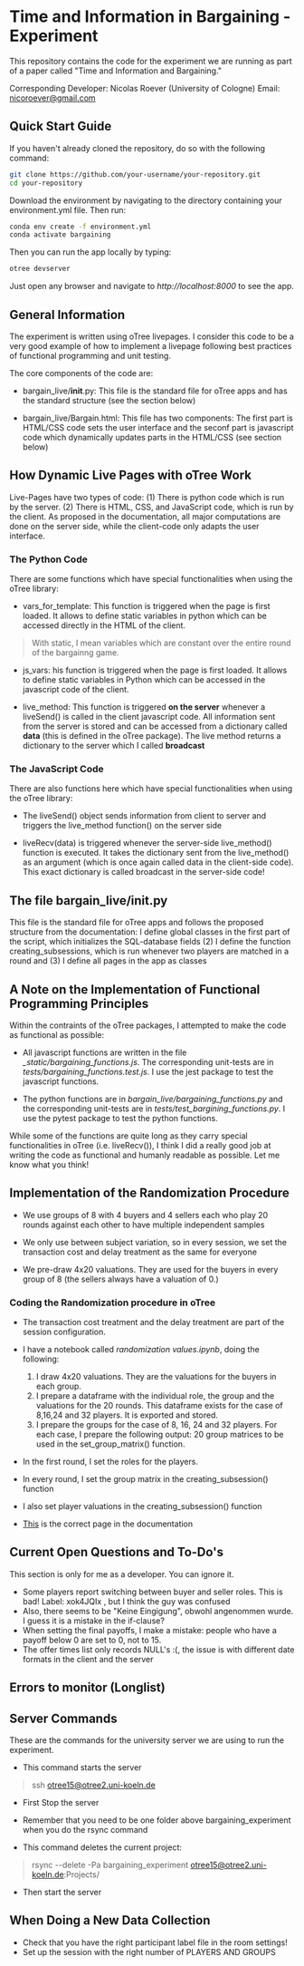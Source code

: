# Time and Information in Bargaining - Experiment 

This repository contains the code for the experiment we are running as part of a paper called "Time and Information and Bargaining."

Corresponding Developer: 
Nicolas Roever (University of Cologne) 
Email: nicoroever@gmail.com 

## Quick Start Guide

If you haven't already cloned the repository, do so with the following command:

```bash
git clone https://github.com/your-username/your-repository.git
cd your-repository
```
Download the environment by navigating to the directory containing your environment.yml file. Then run:
```bash
conda env create -f environment.yml
conda activate bargaining
```

Then you can run the app locally by typing:
```bash
otree devserver
```
Just open any browser and navigate to *http://localhost:8000* to see the app. 

## General Information

The experiment is written using oTree livepages. I consider this code to be a very good example of how to implement a livepage following best practices of functional programming and unit testing. 

The core components of the code are: 

- bargain_live/__init__.py: This file is the standard file for oTree apps and has the standard structure (see the section below)

- bargain_live/Bargain.html: This file has two components: The first part is HTML/CSS code sets the user interface and the seconf part is javascript code which dynamically updates parts in the HTML/CSS (see section below)

## How Dynamic Live Pages with oTree Work 

Live-Pages have two types of code: (1) There is python code which is run by the server. (2) There is HTML, CSS, and JavaScript code, which is run by the client. As proposed in the documentation, all major computations are done on the server side, while the client-code only adapts the user interface.

### The Python Code

There are some functions which have special functionalities when using the oTree library: 

- vars_for_template: This function is triggered when the page is first loaded. It allows to define static variables in python which can be accessed directly in the HTML of the client. 

> With static, I mean variables which are constant over the entire round of the bargainng game.

- js_vars: his function is triggered when the page is first loaded. It allows to define static variables in Python which can be accessed in the javascript code of the client.

- live_method: This function is triggered **on the server** whenever a liveSend() is called in the client javascript code. All information sent from the server is stored and can be accessed from a dictionary called **data** (this is defined in the oTree package). The live method returns a dictionary to the server which I called **broadcast**

### The JavaScript Code

There are also functions here  which have special functionalities when using the oTree library: 

- The liveSend() object sends information from client to server and triggers the live_method function() on the server side

- liveRecv(data) is triggered whenever the server-side live_method() function is executed. It takes the dictionary sent from the live_method() as an argument (which is once again called data in the client-side code). This exact dictionary is called broadcast in the server-side code!


## The file bargain_live/__init__.py

This file is the standard file for oTree apps and follows the proposed structure from the documentation: I define global classes in the first part of the script, which initializes the SQL-database fields (2) I define the function creating_subsessions, which is run whenever two players are matched in a round and (3) I define all pages in the app as classes

## A Note on the Implementation of Functional Programming Principles 

Within the contraints of the oTree packages, I attempted to make the code as functional as possible:
- All javascript functions are written in the file *_static/bargaining_functions.js*. The corresponding unit-tests are in *tests/bargaining_functions.test.js*. I use the jest package to test the javascript functions.

- The python functions are in *bargain_live/bargaining_functions.py* and the corresponding unit-tests are in *tests/test_bargining_functions.py*. I use the pytest package to test the python functions. 

While some of the functions are quite long as they carry special functionalities in oTree (i.e. liveRecv()), I think I did a really good job at writing the code as functional and humanly readable as possible. Let me know what you think!

## Implementation of the Randomization Procedure

- We use groups of 8 with 4 buyers and 4 sellers each who play 20 rounds against each other to have multiple independent samples

- We only use between subject variation, so in every session, we set the transaction cost and delay treatment as the same for everyone

- We pre-draw 4x20 valuations. They are used for the buyers in every group of 8 (the sellers always have a valuation of 0.)



### Coding the Randomization procedure in oTree

- The transaction cost treatment and the delay treatment are part of the session configuration.

- I have a notebook called *randomization values.ipynb*, doing the following:

    1. I draw 4x20 valuations. They are the valuations for the buyers in each group. 
    3. I prepare a dataframe with the individual role, the group and the valuations for the 20 rounds. This dataframe exists for the case of 8,16,24 and 32 players. It is exported and stored.
    2.  I prepare the groups for the case of 8, 16, 24 and 32 players. For each case, I prepare the following output: 20 group matrices to be used in the set_group_matrix() function. 

- In the first round, I set the roles for the players. 

- In every round, I set the group matrix in the creating_subsession() function

- I also set player valuations in the creating_subsession() function 

- [This](https://otree.readthedocs.io/en/latest/multiplayer/groups.html) is the correct page in the documentation


## Current Open Questions and To-Do's

This section is only for me as a developer. You can ignore it. 

- Some players report switching between buyer and seller roles. This is bad! Label: xok4JQIx , but I think the guy was confused
- Also, there seems to be "Keine Eingigung", obwohl angenommen wurde. I guess it is a mistake in the if-clause? 
- When setting the final payoffs, I make a mistake: people who have a payoff below 0 are set to 0, not to 15.
- The offer times list only records NULL's :(, the issue is with different date formats in the client and the server




## Errors to monitor (Longlist)




## Server Commands

These are the commands for the university server we are using to run the experiment.

-  This command starts the server
> ssh otree15@otree2.uni-koeln.de

- First Stop the server

- Remember that you need to be one folder above bargaining_experiment when you do the rsync command

- This command deletes the current project: 

> rsync --delete -Pa bargaining_experiment  otree15@otree2.uni-koeln.de:Projects/

- Then start the server


## When Doing a New Data Collection



- Check that you have the right participant label file in the room settings!
- Set up the session with the right number of PLAYERS AND GROUPS










